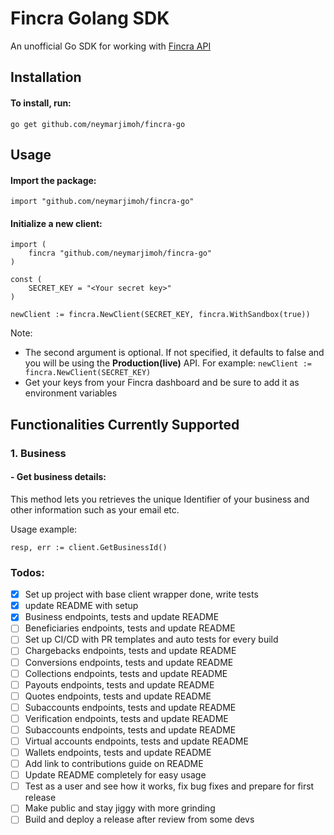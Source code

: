 # Fincra Golang SDK
An unofficial Go SDK for working with [Fincra API](https://fincra.com/)

## Installation
#### To install, run:
```
go get github.com/neymarjimoh/fincra-go
```

## Usage
#### Import the package:
```
import "github.com/neymarjimoh/fincra-go"
```

#### Initialize a new client:
```
import (
    fincra "github.com/neymarjimoh/fincra-go"
)

const (
    SECRET_KEY = "<Your secret key>"
)

newClient := fincra.NewClient(SECRET_KEY, fincra.WithSandbox(true))
```
Note: 
- The second argument is optional. If not specified, it defaults to false and you will be using the **Production(live)** API. For example:
`newClient := fincra.NewClient(SECRET_KEY)`
- Get your keys from your Fincra dashboard and be sure to add it as environment variables

## Functionalities Currently Supported
### 1. Business
#### - Get business details:
This method lets you retrieves the unique Identifier of your business and other information such as your email etc.

Usage example:
```
resp, err := client.GetBusinessId()
```

### Todos:
- [x] Set up project with base client wrapper done, write tests
- [x] update README with setup
- [x] Business endpoints, tests and update README
- [ ] Beneficiaries endpoints, tests and update README
- [ ] Set up CI/CD with PR templates and auto tests for every build
- [ ] Chargebacks endpoints, tests and update README
- [ ] Conversions endpoints, tests and update README
- [ ] Collections endpoints, tests and update README
- [ ] Payouts endpoints, tests and update README
- [ ] Quotes endpoints, tests and update README
- [ ] Subaccounts endpoints, tests and update README
- [ ] Verification endpoints, tests and update README
- [ ] Subaccounts endpoints, tests and update README
- [ ] Virtual accounts endpoints, tests and update README
- [ ] Wallets endpoints, tests and update README
- [ ] Add link to contributions guide on README
- [ ] Update README completely for easy usage
- [ ] Test as a user and see how it works, fix bug fixes and prepare for first release
- [ ] Make public and stay jiggy with more grinding
- [ ] Build and deploy a release after review from some devs
